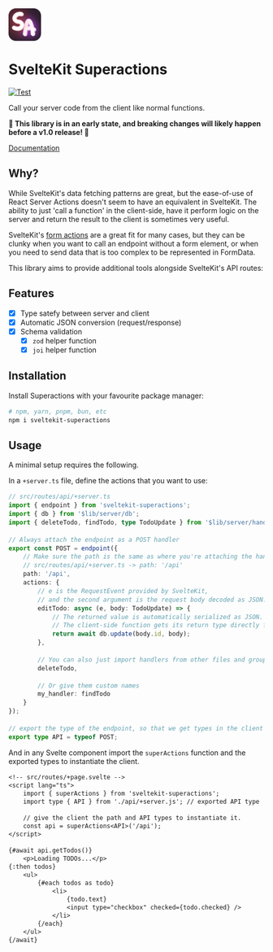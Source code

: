 <img src="https://raw.githubusercontent.com/kumpmati/superactions-docs/main/public/logo.webp" width="64px" align="center" alt="Superforms logo" /> 
<h1>SvelteKit Superactions</h1>

[![Test](https://github.com/kumpmati/sveltekit-superactions/actions/workflows/test.yml/badge.svg)](https://github.com/kumpmati/sveltekit-superactions/actions/workflows/test.yml)

Call your server code from the client like normal functions.

**🚧 This library is in an early state, and breaking changes will likely happen before a v1.0 release! 🚧**

[Documentation](https://superactions.matsku.dev)

## Why?

While SvelteKit's data fetching patterns are great, but the ease-of-use of React Server Actions doesn't seem to have an equivalent in SvelteKit. The ability to just 'call a function' in the client-side, have it perform logic on the server and return the result to the client is sometimes very useful.

SvelteKit's [form actions](https://kit.svelte.dev/docs/form-actions) are a great fit for many cases, but they can be clunky when you want to call an endpoint without a form element, or when you need to send data that is too complex to be represented in FormData.

This library aims to provide additional tools alongside SvelteKit's API routes:

## Features

- [x] Type satefy between server and client
- [x] Automatic JSON conversion (request/response)
- [x] Schema validation
  - [x] `zod` helper function
  - [x] `joi` helper function

## Installation

Install Superactions with your favourite package manager:

```bash
# npm, yarn, pnpm, bun, etc
npm i sveltekit-superactions
```

## Usage

A minimal setup requires the following.

In a `+server.ts` file, define the actions that you want to use:

```ts
// src/routes/api/+server.ts
import { endpoint } from 'sveltekit-superactions';
import { db } from '$lib/server/db';
import { deleteTodo, findTodo, type TodoUpdate } from '$lib/server/handlers';

// Always attach the endpoint as a POST handler
export const POST = endpoint({
	// Make sure the path is the same as where you're attaching the handler.
	// src/routes/api/+server.ts -> path: '/api'
	path: '/api',
	actions: {
		// e is the RequestEvent provided by SvelteKit,
		// and the second argument is the request body decoded as JSON.
		editTodo: async (e, body: TodoUpdate) => {
			// The returned value is automatically serialized as JSON.
			// The client-side function gets its return type directly from the return type of its server action
			return await db.update(body.id, body);
		},

		// You can also just import handlers from other files and group them here.
		deleteTodo,

		// Or give them custom names
		my_handler: findTodo
	}
});

// export the type of the endpoint, so that we get types in the client
export type API = typeof POST;
```

And in any Svelte component import the `superActions` function and the exported types to instantiate the client.

```svelte
<!-- src/routes/+page.svelte -->
<script lang="ts">
	import { superActions } from 'sveltekit-superactions';
	import type { API } from './api/+server.js'; // exported API type

	// give the client the path and API types to instantiate it.
	const api = superActions<API>('/api');
</script>

{#await api.getTodos()}
	<p>Loading TODOs...</p>
{:then todos}
	<ul>
		{#each todos as todo}
			<li>
				{todo.text}
				<input type="checkbox" checked={todo.checked} />
			</li>
		{/each}
	</ul>
{/await}
```
